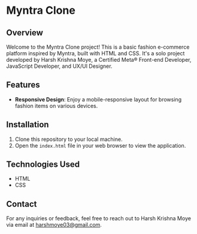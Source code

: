 # Myntra Clone

## Overview
Welcome to the Myntra Clone project! This is a basic fashion e-commerce platform inspired by Myntra, built with HTML and CSS. It's a solo project developed by Harsh Krishna Moye, a Certified Meta® Front-end Developer, JavaScript Developer, and UX/UI Designer.

## Features
- **Responsive Design**: Enjoy a mobile-responsive layout for browsing fashion items on various devices.

## Installation
1. Clone this repository to your local machine.
2. Open the `index.html` file in your web browser to view the application.

## Technologies Used
- HTML
- CSS

## Contact
For any inquiries or feedback, feel free to reach out to Harsh Krishna Moye via email at [harshmoye03@gmail.com](mailto:harshmoye03@gmail.com).
